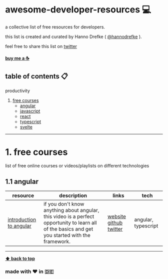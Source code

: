 # awesome-developer-resources :computer:

a collective list of free resources for developers.

this list is created and curated by Hanno Drefke ( [@hannodrefke](https://twitter.com/hannodrefke) ). 

feel free to share this list on [twitter](http://twitter.com/share?text=awesome-developer-resources%20-a%20collective%20list%20of%20free%20resources%20for%20developers&url=https%3A%2F%2Fgithub.com%2Fhannodrefke%2Fawesome-developer-resources&hashtags=resources,developer,webdev,tools)

#### [buy me a :coffee:](https://www.buymeacoff.ee/hannodrefke)

## table of contents :clipboard:

productivity

1.  [free courses](#1-free-courses)
     - [angular](#angular)
     - [javascript](#javascript)
     - [react](#react)
     - [typescript](#typescript)
     - [svelte](#svelte)

---

# 1. free courses

list of free online courses or videos/playlists on different technologies

## 1.1 angular

| resource | description | links | tech |
|----------|-------------|-------|------|
| [introduction to angular](https://angulartraining.teachable.com/p/introduction-to-angular) | if you don't know anything about angular, this video is a perfect opportunity to learn all of the basics and get you started with the framework. | [website](https://angulartraining.teachable.com/p/introduction-to-angular) [github](https://github.com/alcfeoh) [twitter](https://twitter.com/alainchautard?lang=de) | angular, typescript |

---

**[⬆ back to top](#index)**

### made with :heart: in :de:
